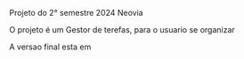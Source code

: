 Projeto do 2° semestre 2024 Neovia

O projeto é um Gestor de terefas, para o usuario se organizar

A versao final esta em 
